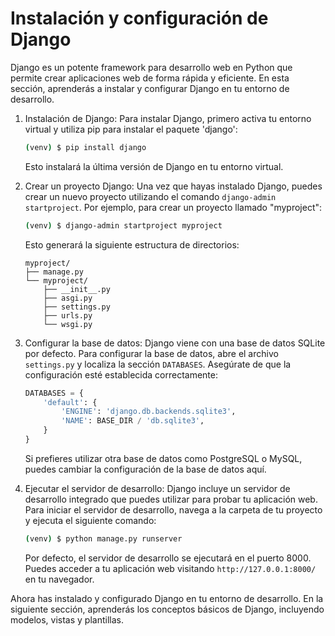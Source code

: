 # Instalación y configuración de Django

Django es un potente framework para desarrollo web en Python que permite crear aplicaciones web de forma rápida y eficiente. En esta sección, aprenderás a instalar y configurar Django en tu entorno de desarrollo.

1. Instalación de Django:
   Para instalar Django, primero activa tu entorno virtual y utiliza pip para instalar el paquete 'django':

   ```bash
   (venv) $ pip install django
   ```

   Esto instalará la última versión de Django en tu entorno virtual.

2. Crear un proyecto Django:
   Una vez que hayas instalado Django, puedes crear un nuevo proyecto utilizando el comando `django-admin startproject`. Por ejemplo, para crear un proyecto llamado "myproject":

   ```bash
   (venv) $ django-admin startproject myproject
   ```

   Esto generará la siguiente estructura de directorios:

   ```
   myproject/
   ├── manage.py
   └── myproject/
       ├── __init__.py
       ├── asgi.py
       ├── settings.py
       ├── urls.py
       └── wsgi.py
   ```

3. Configurar la base de datos:
   Django viene con una base de datos SQLite por defecto. Para configurar la base de datos, abre el archivo `settings.py` y localiza la sección `DATABASES`. Asegúrate de que la configuración esté establecida correctamente:

   ```python
   DATABASES = {
       'default': {
           'ENGINE': 'django.db.backends.sqlite3',
           'NAME': BASE_DIR / 'db.sqlite3',
       }
   }
   ```

   Si prefieres utilizar otra base de datos como PostgreSQL o MySQL, puedes cambiar la configuración de la base de datos aquí.

4. Ejecutar el servidor de desarrollo:
   Django incluye un servidor de desarrollo integrado que puedes utilizar para probar tu aplicación web. Para iniciar el servidor de desarrollo, navega a la carpeta de tu proyecto y ejecuta el siguiente comando:

   ```bash
   (venv) $ python manage.py runserver
   ```

   Por defecto, el servidor de desarrollo se ejecutará en el puerto 8000. Puedes acceder a tu aplicación web visitando `http://127.0.0.1:8000/` en tu navegador.

Ahora has instalado y configurado Django en tu entorno de desarrollo. En la siguiente sección, aprenderás los conceptos básicos de Django, incluyendo modelos, vistas y plantillas.